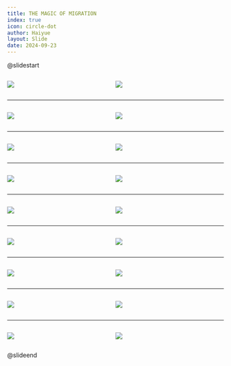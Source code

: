 ```yaml
---
title: THE MAGIC OF MIGRATION
index: true
icon: circle-dot
author: Haiyue
layout: Slide
date: 2024-09-23
---
```

 
@slidestart

<div style="display:flex">
<div style="flex:1">

![](https://raw.githubusercontent.com/yclord/reading/refs/heads/master/english/Level-O/THE%20MAGIC%20OF%20MIGRATION/001.webp)
</div>
<div style="flex:1">

![](https://raw.githubusercontent.com/yclord/reading/refs/heads/master/english/Level-O/THE%20MAGIC%20OF%20MIGRATION/002.webp)
</div>
</div>

---

<div style="display:flex">
<div style="flex:1">

![](https://raw.githubusercontent.com/yclord/reading/refs/heads/master/english/Level-O/THE%20MAGIC%20OF%20MIGRATION/003.webp)
</div>
<div style="flex:1">

![](https://raw.githubusercontent.com/yclord/reading/refs/heads/master/english/Level-O/THE%20MAGIC%20OF%20MIGRATION/004.webp)
</div>
</div>

---

<div style="display:flex">
<div style="flex:1">

![](https://raw.githubusercontent.com/yclord/reading/refs/heads/master/english/Level-O/THE%20MAGIC%20OF%20MIGRATION/005.webp)
</div>
<div style="flex:1">

![](https://raw.githubusercontent.com/yclord/reading/refs/heads/master/english/Level-O/THE%20MAGIC%20OF%20MIGRATION/006.webp)
</div>
</div>

---

<div style="display:flex">
<div style="flex:1">

![](https://raw.githubusercontent.com/yclord/reading/refs/heads/master/english/Level-O/THE%20MAGIC%20OF%20MIGRATION/007.webp)
</div>
<div style="flex:1">

![](https://raw.githubusercontent.com/yclord/reading/refs/heads/master/english/Level-O/THE%20MAGIC%20OF%20MIGRATION/008.webp)
</div>
</div>

---

<div style="display:flex">
<div style="flex:1">

![](https://raw.githubusercontent.com/yclord/reading/refs/heads/master/english/Level-O/THE%20MAGIC%20OF%20MIGRATION/009.webp)
</div>
<div style="flex:1">

![](https://raw.githubusercontent.com/yclord/reading/refs/heads/master/english/Level-O/THE%20MAGIC%20OF%20MIGRATION/010.webp)
</div>
</div>

---

<div style="display:flex">
<div style="flex:1">

![](https://raw.githubusercontent.com/yclord/reading/refs/heads/master/english/Level-O/THE%20MAGIC%20OF%20MIGRATION/011.webp)
</div>
<div style="flex:1">

![](https://raw.githubusercontent.com/yclord/reading/refs/heads/master/english/Level-O/THE%20MAGIC%20OF%20MIGRATION/012.webp)
</div>
</div>

---

<div style="display:flex">
<div style="flex:1">

![](https://raw.githubusercontent.com/yclord/reading/refs/heads/master/english/Level-O/THE%20MAGIC%20OF%20MIGRATION/013.webp)
</div>
<div style="flex:1">

![](https://raw.githubusercontent.com/yclord/reading/refs/heads/master/english/Level-O/THE%20MAGIC%20OF%20MIGRATION/014.webp)
</div>
</div>

---

<div style="display:flex">
<div style="flex:1">

![](https://raw.githubusercontent.com/yclord/reading/refs/heads/master/english/Level-O/THE%20MAGIC%20OF%20MIGRATION/015.webp)
</div>
<div style="flex:1">

![](https://raw.githubusercontent.com/yclord/reading/refs/heads/master/english/Level-O/THE%20MAGIC%20OF%20MIGRATION/016.webp)
</div>
</div>

---

<div style="display:flex">
<div style="flex:1">

![](https://raw.githubusercontent.com/yclord/reading/refs/heads/master/english/Level-O/THE%20MAGIC%20OF%20MIGRATION/017.webp)
</div>
<div style="flex:1">

![](https://raw.githubusercontent.com/yclord/reading/refs/heads/master/english/Level-O/THE%20MAGIC%20OF%20MIGRATION/018.webp)
</div>
</div>

@slideend